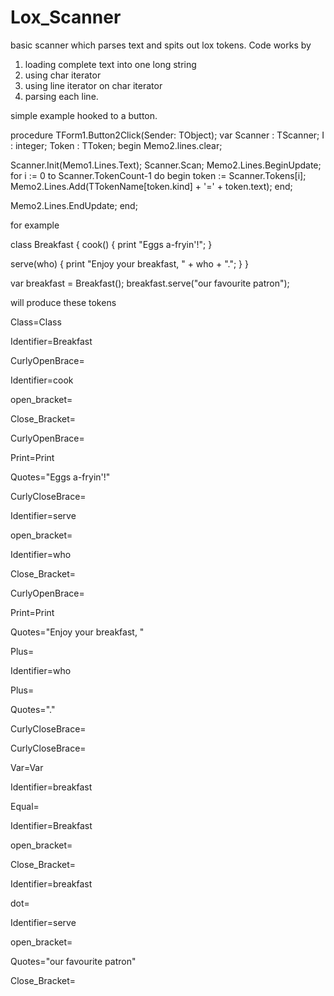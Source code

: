 # Lox_Scanner

basic scanner which parses text and spits out lox tokens. 
Code works by 
1) loading complete text into one long string
2) using char iterator
3) using line iterator on char iterator
4) parsing each line.


simple example hooked to a button.

procedure TForm1.Button2Click(Sender: TObject);
var
  Scanner : TScanner;
  I : integer;
  Token : TToken;
begin
  Memo2.lines.clear;

  Scanner.Init(Memo1.Lines.Text);
  Scanner.Scan;
  Memo2.Lines.BeginUpdate;
  for i := 0 to Scanner.TokenCount-1  do
  begin
     token := Scanner.Tokens[i];
     Memo2.Lines.Add(TTokenName[token.kind] + '=' + token.text);
  end;

  Memo2.Lines.EndUpdate;
end;




for example

class Breakfast {
  cook() {
    print "Eggs a-fryin'!";
  }

  serve(who) {
    print "Enjoy your breakfast, " + who + ".";
  }
}

var breakfast = Breakfast();
breakfast.serve("our favourite patron");


will produce these tokens

Class=Class

Identifier=Breakfast

CurlyOpenBrace=

Identifier=cook

open_bracket=

Close_Bracket=

CurlyOpenBrace=

Print=Print

Quotes="Eggs a-fryin'!"

CurlyCloseBrace=

Identifier=serve

open_bracket=

Identifier=who

Close_Bracket=

CurlyOpenBrace=

Print=Print

Quotes="Enjoy your breakfast, "

Plus=

Identifier=who

Plus=

Quotes="."

CurlyCloseBrace=

CurlyCloseBrace=

Var=Var

Identifier=breakfast

Equal=

Identifier=Breakfast

open_bracket=

Close_Bracket=

Identifier=breakfast

dot=

Identifier=serve

open_bracket=

Quotes="our favourite patron"

Close_Bracket=



